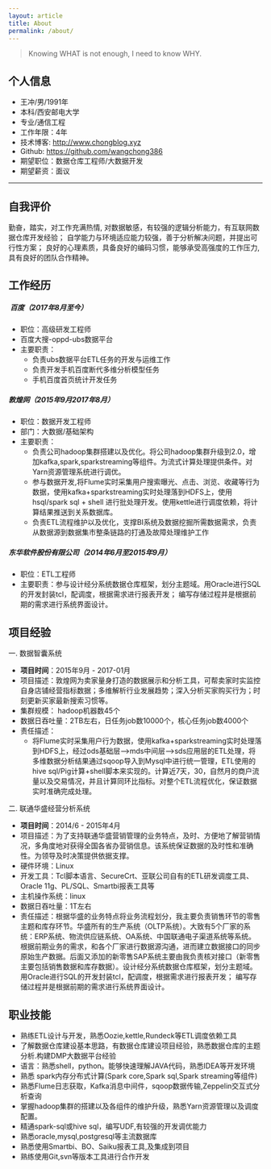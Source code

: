 ```yaml
---
layout: article
title: About
permalink: /about/
---
```


> Knowing WHAT is not enough, I need to know WHY.


## 个人信息
* 王冲/男/1991年
* 本科/西安邮电大学
* 专业/通信工程
* 工作年限：4年
* 技术博客: http://www.chongblog.xyz
* Github:  https://github.com/wangchong386
* 期望职位：数据仓库工程师/大数据开发
* 期望薪资：面议


------------------------------------------------------------------------------------------------------------------------------------------------------------------------------------
## 自我评价
勤奋，踏实，对工作充满热情, 对数据敏感，有较强的逻辑分析能力，有互联网数据仓库开发经验；
自学能力与环境适应能力较强，善于分析解决问题，并提出可行性方案；
良好的心理素质，具备良好的编码习惯，能够承受高强度的工作压力,具有良好的团队合作精神。
## 工作经历
#####  百度（2017年8月至今）
* 职位：高级研发工程师
* 百度大搜-oppd-ubs数据平台
* 主要职责：
  * 负责ubs数据平台ETL任务的开发与运维工作
  * 负责开发手机百度断代多维分析模型任务
  * 手机百度首页统计开发任务

#####  敦煌网（2015年9月2017年8月）
* 职位：数据开发工程师
* 部门：大数据/基础架构
* 主要职责：
  * 负责公司hadoop集群搭建以及优化。将公司hadoop集群升级到2.0，增加kafka,spark,sparkstreaming等组件。为流式计算处理提供条件。对Yarn资源管理系统进行调优。
  * 参与数据开发,将Flume实时采集用户搜索曝光、点击、浏览、收藏等行为数据，使用kafka+sparkstreaming实时处理落到HDFS上，使用hsql/spark sql + shell 进行批处理开发。使用kettle进行调度依赖，将计算结果推送到关系数据库。
  * 负责ETL流程维护以及优化，支撑BI系统及数据挖掘所需数据需求，负责从数据源到数据集市整条链路的打通及故障处理维护工作 

##### 东华软件股份有限公司（2014年6月至2015年9月）
* 职位：ETL工程师
* 主要职责：参与设计经分系统数据仓库框架，划分主题域。用Oracle进行SQL的开发封装tcl，配调度，根据需求进行报表开发； 编写存储过程并是根据前期的需求进行系统界面设计。
## 项目经验
一. 数据智囊系统
* __项目时间__：2015年9月 - 2017-01月
* 项目描述：敦煌网为卖家量身打造的数据展示和分析工具，可帮卖家时实监控自身店铺经营指标数据；多维解析行业发展趋势；深入分析买家购买行为；时刻更新买家最新搜索习惯等。
* 集群规模： hadoop机器数45个
* 数据日吞吐量：2TB左右，日任务job数10000个，核心任务job数4000个
* 责任描述：
    * 将Flume实时采集用户行为数据，使用kafka+sparkstreaming实时处理落到HDFS上，经过ods基础层-->mds中间层-->sds应用层的ETL处理，将多维数据分析结果通过sqoop导入到Mysql中进行统一管理，ETL使用的hive sql/Pig计算+shell脚本来实现的。计算近7天，30，自然月的商户流量以及交易情况，并且计算同环比指标。对整个ETL流程优化，保证数据实时准确完成处理。

二. 联通华盛经营分析系统
* __项目时间__：2014/6 - 2015年4月
* 项目描述：为了支持联通华盛营销管理的业务特点，及时、方便地了解营销情况，多角度地对获得全国各省办营销信息。该系统保证数据的及时性和准确性。为领导及时决策提供依据支撑。
* 硬件环境：Linux
* 开发工具：Tcl脚本语言、SecureCrt、亚联公司自有的ETL研发调度工具、Oracle 11g、PL/SQL、Smartbi报表工具等
* 主机操作系统：linux
* 数据日吞吐量：1T左右
* 责任描述：根据华盛的业务特点将业务流程划分，我主要负责销售环节的零售主题和库存环节。华盛所有的生产系统（OLTP系统）。大致有5个厂家的系统：ERP系统、物流供应链系统、OA系统、中国联通电子渠道系统等系统。根据前期业务的需求，和各个厂家进行数据源沟通，进而建立数据接口的同步原始生产数据。后面又添加的新零售SAP系统主要由我负责核对接口（新零售主要包括销售数据和库存数据）。设计经分系统数据仓库框架，划分主题域。用Oracle进行SQL的开发封装tcl，配调度，根据需求进行报表开发； 编写存储过程并是根据前期的需求进行系统界面设计。


## 职业技能
* 熟练ETL设计与开发，熟悉Oozie,kettle,Rundeck等ETL调度依赖工具
* 了解数据仓库建设基本思路，有数据仓库建设项目经验，熟悉数据仓库的主题分析.构建DMP大数据平台经验
* 语言：熟悉shell，python。能够快速理解JAVA代码，熟悉IDEA等开发环境
* 熟悉 spark内存分布式计算(Spark core,Spark sql,Spark streaming等组件)
* 熟悉Flume日志获取，Kafka消息中间件，sqoop数据传输,Zeppelin交互式分析查询
* 掌握hadoop集群的搭建以及各组件的维护升级，熟悉Yarn资源管理以及调度配置。
* 精通spark-sql或hive sql，编写UDF,有较强的开发调优能力
* 熟悉oracle,mysql,postgresql等主流数据库
* 熟悉使用Smartbi、BO、Saiku报表工具,及集成到项目
* 熟练使用Git,svn等版本工具进行合作开发
